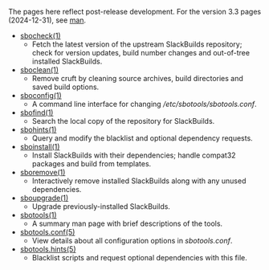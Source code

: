 The pages here reflect post-release development. For the version 3.3 pages (2024-12-31), see [man](/sbotools/man/).

* [sbocheck(1)](sbocheck.1.md)
    * Fetch the latest version of the upstream SlackBuilds repository; check for version updates, build number changes and out-of-tree installed SlackBuilds.
* [sboclean(1)](sboclean.1.md)
    * Remove cruft by cleaning source archives, build directories and saved build options.
* [sboconfig(1)](sboconfig.1.md)
    * A command line interface for changing */etc/sbotools/sbotools.conf*.
* [sbofind(1)](sbofind.1.md)
    * Search the local copy of the repository for SlackBuilds.
* [sbohints(1)](sbohints.1.md)
    * Query and modify the blacklist and optional dependency requests.
* [sboinstall(1)](sboinstall.1.md)
    * Install SlackBuilds with their dependencies; handle compat32 packages and build from templates.
* [sboremove(1)](sboremove.1.md)
    * Interactively remove installed SlackBuilds along with any unused dependencies.
* [sboupgrade(1)](sboupgrade.1.md)
    * Upgrade previously-installed SlackBuilds.
* [sbotools(1)](sbotools.1.md)
    * A summary man page with brief descriptions of the tools.
* [sbotools.conf(5)](sbotools.conf.5.md)
    * View details about all configuration options in *sbotools.conf*.
* [sbotools.hints(5)](sbotools.hints.5.md)
    * Blacklist scripts and request optional dependencies with this file.
